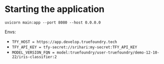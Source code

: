 # Starting the application

`uvicorn main:app --port 8080 --host 0.0.0.0`

Envs:

* `TFY_HOST = https://app.develop.truefoundry.tech` 
* `TFY_API_KEY = tfy-secret://srihari:my-secret:TFY_API_KEY`
* `MODEL_VERSION_FQN = model:truefoundry/user-truefoundry/demo-12-10-22/iris-classifier:2`